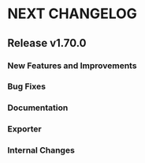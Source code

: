 # NEXT CHANGELOG

## Release v1.70.0

### New Features and Improvements

### Bug Fixes

### Documentation

### Exporter

### Internal Changes
